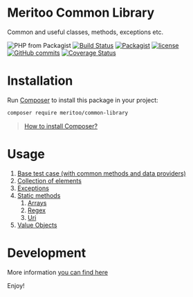 # Meritoo Common Library

Common and useful classes, methods, exceptions etc.

![PHP from Packagist](https://img.shields.io/packagist/php-v/meritoo/common-library.svg?style=flat-square)
[![Build Status](https://travis-ci.com/meritoo/common-library.svg?branch=master&style=flat-square)](https://travis-ci.com/meritoo/common-library)
[![Packagist](https://img.shields.io/packagist/v/meritoo/common-library.svg?style=flat-square)](https://packagist.org/packages/meritoo/common-library)
[![license](https://img.shields.io/github/license/meritoo/common-library.svg?style=flat-square)](https://github.com/meritoo/common-library)
[![GitHub commits](https://img.shields.io/github/commits-since/meritoo/common-library/0.0.1.svg?style=flat-square)](https://github.com/meritoo/common-library)
[![Coverage Status](https://coveralls.io/repos/github/meritoo/common-library/badge.svg?branch=master&style=flat-square)](https://coveralls.io/github/meritoo/common-library)

# Installation

Run [Composer](https://getcomposer.org) to install this package in your project:

```bash
composer require meritoo/common-library
```

> [How to install Composer?](https://getcomposer.org/download)

# Usage

1. [Base test case (with common methods and data providers)](docs/Base-test-case.md)
2. [Collection of elements](docs/Collection/BaseCollection.md)
3. [Exceptions](docs/Static-methods.md)
4. [Static methods](docs/Static-methods.md)
    1. [Arrays](docs/Static-methods/Arrays.md)
    2. [Regex](docs/Static-methods/Regex.md)
    3. [Uri](docs/Static-methods/Uri.md)
5. [Value Objects](docs/Value-Objects.md)

# Development

More information [you can find here](docs/Development.md)

Enjoy!
